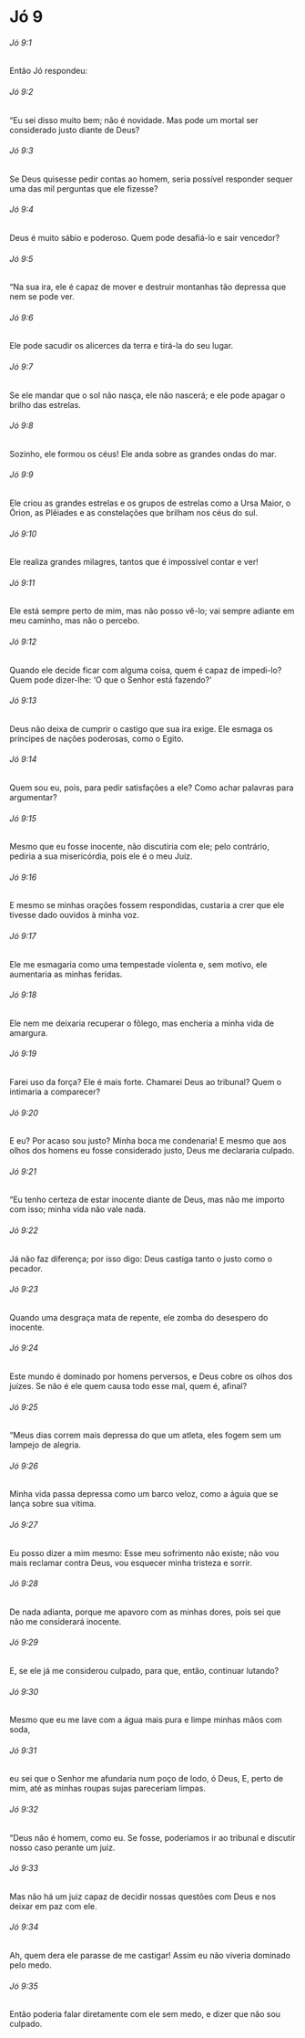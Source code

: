 # Jó 9

###### Jó 9:1

Então Jó respondeu:

###### Jó 9:2

“Eu sei disso muito bem; não é novidade. Mas pode um mortal ser considerado justo diante de Deus?

###### Jó 9:3

Se Deus quisesse pedir contas ao homem, seria possível responder sequer uma das mil perguntas que ele fizesse?

###### Jó 9:4

Deus é muito sábio e poderoso. Quem pode desafiá-lo e sair vencedor?

###### Jó 9:5

“Na sua ira, ele é capaz de mover e destruir montanhas tão depressa que nem se pode ver.

###### Jó 9:6

Ele pode sacudir os alicerces da terra e tirá-la do seu lugar.

###### Jó 9:7

Se ele mandar que o sol não nasça, ele não nascerá; e ele pode apagar o brilho das estrelas.

###### Jó 9:8

Sozinho, ele formou os céus! Ele anda sobre as grandes ondas do mar.

###### Jó 9:9

Ele criou as grandes estrelas e os grupos de estrelas como a Ursa Maior, o Órion, as Plêiades e as constelações que brilham nos céus do sul.

###### Jó 9:10

Ele realiza grandes milagres, tantos que é impossível contar e ver!

###### Jó 9:11

Ele está sempre perto de mim, mas não posso vê-lo; vai sempre adiante em meu caminho, mas não o percebo.

###### Jó 9:12

Quando ele decide ficar com alguma coisa, quem é capaz de impedi-lo? Quem pode dizer-lhe: ‘O que o Senhor está fazendo?’

###### Jó 9:13

Deus não deixa de cumprir o castigo que sua ira exige. Ele esmaga os príncipes de nações poderosas, como o Egito.

###### Jó 9:14

Quem sou eu, pois, para pedir satisfações a ele? Como achar palavras para argumentar?

###### Jó 9:15

Mesmo que eu fosse inocente, não discutiria com ele; pelo contrário, pediria a sua misericórdia, pois ele é o meu Juiz.

###### Jó 9:16

E mesmo se minhas orações fossem respondidas, custaria a crer que ele tivesse dado ouvidos à minha voz.

###### Jó 9:17

Ele me esmagaria como uma tempestade violenta e, sem motivo, ele aumentaria as minhas feridas.

###### Jó 9:18

Ele nem me deixaria recuperar o fôlego, mas encheria a minha vida de amargura.

###### Jó 9:19

Farei uso da força? Ele é mais forte. Chamarei Deus ao tribunal? Quem o intimaria a comparecer?

###### Jó 9:20

E eu? Por acaso sou justo? Minha boca me condenaria! E mesmo que aos olhos dos homens eu fosse considerado justo, Deus me declararia culpado.

###### Jó 9:21

“Eu tenho certeza de estar inocente diante de Deus, mas não me importo com isso; minha vida não vale nada.

###### Jó 9:22

Já não faz diferença; por isso digo: Deus castiga tanto o justo como o pecador.

###### Jó 9:23

Quando uma desgraça mata de repente, ele zomba do desespero do inocente.

###### Jó 9:24

Este mundo é dominado por homens perversos, e Deus cobre os olhos dos juízes. Se não é ele quem causa todo esse mal, quem é, afinal?

###### Jó 9:25

“Meus dias correm mais depressa do que um atleta, eles fogem sem um lampejo de alegria.

###### Jó 9:26

Minha vida passa depressa como um barco veloz, como a águia que se lança sobre sua vítima.

###### Jó 9:27

Eu posso dizer a mim mesmo: Esse meu sofrimento não existe; não vou mais reclamar contra Deus, vou esquecer minha tristeza e sorrir.

###### Jó 9:28

De nada adianta, porque me apavoro com as minhas dores, pois sei que não me considerará inocente.

###### Jó 9:29

E, se ele já me considerou culpado, para que, então, continuar lutando?

###### Jó 9:30

Mesmo que eu me lave com a água mais pura e limpe minhas mãos com soda,

###### Jó 9:31

eu sei que o Senhor me afundaria num poço de lodo, ó Deus, E, perto de mim, até as minhas roupas sujas pareceriam limpas.

###### Jó 9:32

“Deus não é homem, como eu. Se fosse, poderíamos ir ao tribunal e discutir nosso caso perante um juiz.

###### Jó 9:33

Mas não há um juiz capaz de decidir nossas questões com Deus e nos deixar em paz com ele.

###### Jó 9:34

Ah, quem dera ele parasse de me castigar! Assim eu não viveria dominado pelo medo.

###### Jó 9:35

Então poderia falar diretamente com ele sem medo, e dizer que não sou culpado.

